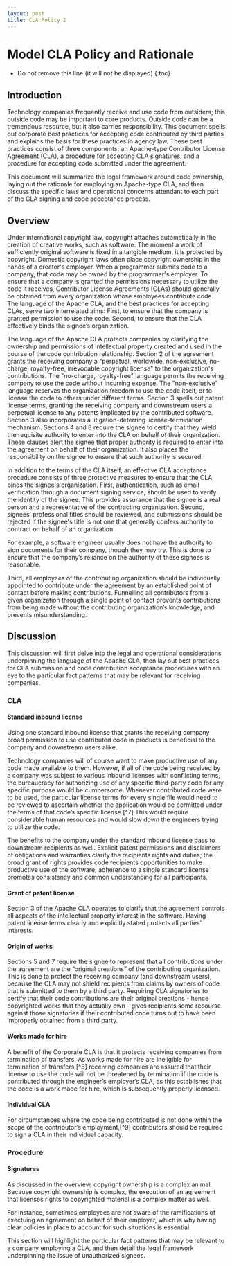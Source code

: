 ```yaml
---
layout: post
title: CLA Policy 2
---
```



# Model CLA Policy and Rationale

* Do not remove this line (it will not be displayed)
{:toc}

## Introduction

Technology companies frequently receive and use code from outsiders; this
outside code may be important to core products. Outside code can be a tremendous
resource, but it also carries responsibility. This document spells out corporate
best practices for accepting code contributed by third parties and explains the
basis for these practices in agency law. These best practices consist of three
components: an Apache-type Contributor License Agreement (CLA), a procedure for
accepting CLA signatures, and a procedure for accepting code submitted under the
agreement.

This document will summarize the legal framework around code ownership, laying
out the rationale for employing an Apache-type CLA, and then discuss the
specific laws and operational concerns attendant to each part of the CLA signing
and code acceptance process.

## Overview

Under international copyright law, copyright attaches automatically in the
creation of creative works, such as software. The moment a work of
sufficiently original software is fixed in a tangible medium, it is protected by
copyright. Domestic copyright laws often place copyright ownership in the hands
of a creator's employer. When a programmer submits code to a company, that
code may be owned by the programmer's employer. To ensure that a company is
granted the permissions necessary to utilize the code it receives, Contributor
License Agreements (CLAs) should generally be obtained from every organization
whose employees contribute code. The language of the Apache CLA, and the best
practices for accepting CLAs, serve two interrelated aims: First, to ensure that
the company is granted permission to use the code. Second, to ensure that the
CLA effectively binds the signee’s organization.

The language of the Apache CLA protects companies by clarifying the ownership
and permissions of intellectual property created and used in the course of the
code contribution relationship. Section 2 of the agreement grants the
receiving company a "perpetual, worldwide, non-exclusive, no-charge,
royalty-free, irrevocable copyright license" to the organization's
contributions. The "no-charge, royalty-free" language permits the receiving
company to use the code without incurring expense. The "non-exclusive" language
reserves the organization freedom to use the code itself, or to license the code
to others under different terms. Section 3 spells out patent license terms,
granting the receiving company and downstream users a perpetual license to any
patents implicated by the contributed software. Section 3 also incorporates a
litigation-deterring license-termination mechanism. Sections 4 and 8 require
the signee to certify that they wield the requisite authority to enter into the
CLA on behalf of their organization. These clauses alert the signee that proper
authority is required to enter into the agreement on behalf of their
organization. It also places the responsibility on the signee to ensure that
such authority is secured.

In addition to the terms of the CLA itself, an effective CLA acceptance
procedure consists of three protective measures to ensure that the CLA binds the
signee's organization. First, authentication, such as email verification through
a document signing service, should be used to verify the identity of the signee.
This provides assurance that the signee is a real person and a representative of
the contracting organization. Second, signees’ professional titles should be
reviewed, and submissions should be rejected if the signee's title is not one
that generally confers authority to contract on behalf of an organization.

For example, a software engineer usually does not have the authority to sign
documents for their company, though they may try. This is done to ensure that
the company’s reliance on the authority of these signees is reasonable.

Third, all employees of the contributing organization should be individually
appointed to contribute under the agreement by an established point of contact
before making contributions. Funnelling all contributors from a given
organization through a single point of contact prevents contributions from being
made without the contributing organization’s knowledge, and prevents
misunderstanding.

## Discussion

This discussion will first delve into the legal and operational considerations
underpinning the language of the Apache CLA, then lay out best practices for CLA
submission and code contribution acceptance procedures with an eye to the
particular fact patterns that may be relevant for receiving companies.

### CLA

#### Standard inbound license

Using one standard inbound license that grants the receiving company broad
permission to use contributed code in products is beneficial to the company and
downstream users alike.

Technology companies will of course want to make productive use of any code made
available to them. However, if all of the code being received by a company was
subject to various inbound licenses with conflicting terms, the bureaucracy for
authorizing use of any specific third-party code for any specific purpose would
be cumbersome. Whenever contributed code were to be used, the particular license
terms for every single file would need to be reviewed to ascertain whether the
application would be permitted under the terms of that code’s specific
license.[^7] This would require considerable human resources and would slow down
the engineers trying to utilize the code.

The benefits to the company under the standard inbound license pass to
downstream recipients as well. Explicit patent permissions and disclaimers of
obligations and warranties clarify the recipients rights and duties; the broad
grant of rights provides code recipients opportunities to make productive use of
the software; adherence to a single standard license promotes consistency and
common understanding for all participants.

#### Grant of patent license

Section 3 of the Apache CLA operates to clarify that the agreement controls all
aspects of the intellectual property interest in the software. Having patent
license terms clearly and explicitly stated protects all parties’ interests.

#### Origin of works

Sections 5 and 7 require the signee to represent that all contributions under
the agreement are the “original creations” of the contributing organization.
This is done to protect the receiving company (and downstream users), because
the CLA may not shield recipients from claims by owners of code that is
submitted to them by a third party. Requiring CLA signatories to certify that
their code contributions are their original creations - hence copyrighted works
that they actually own - gives recipients some recourse against those
signatories if their contributed code turns out to have been improperly obtained
from a third party.

#### Works made for hire

A benefit of the Corporate CLA is that it protects receiving companies from
termination of transfers. As works made for hire are ineligible for termination
of transfers,[^8] receiving companies are assured that their license to use the
code will not be threatened by termination if the code is contributed through
the engineer’s employer’s CLA, as this establishes that the code is a work made
for hire, which is subsequently properly licensed.

#### Individual CLA

For circumstances where the code being contributed is not done within the scope
of the contributor’s employment,[^9] contributors should be required to sign a
CLA in their individual capacity.

### Procedure

#### Signatures

As discussed in the overview, copyright ownership is a complex animal. Because
copyright ownership is complex, the execution of an agreement that licenses
rights to copyrighted material is a complex matter as well.

For instance, sometimes employees are not aware of the ramifications of
exectuing an agreement on behalf of their employer, which is why having clear
policies in place to account for such situations is essential.

This section will highlight the particular fact patterns that may be relevant to
a company employing a CLA, and then detail the legal framework underpinning the
issue of unauthorized signees.
